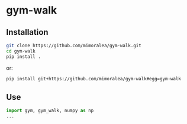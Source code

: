 # gym-walk

## Installation

```bash
git clone https://github.com/mimoralea/gym-walk.git
cd gym-walk
pip install .
```

or:

```bash
pip install git+https://github.com/mimoralea/gym-walk#egg=gym-walk
```

## Use

```python
import gym, gym_walk, numpy as np
...
```
